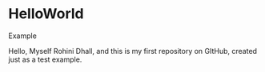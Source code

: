 # HelloWorld
Example

Hello, Myself Rohini Dhall, and this is my first repository on GItHub, created just as a test example.
